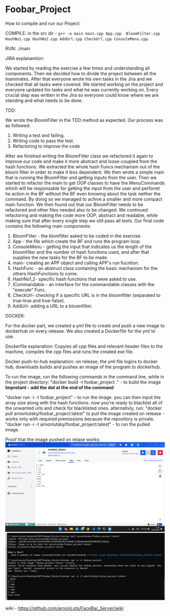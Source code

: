 # Foobar_Project

How to compile and run our Project:

COMPILE: in the src dir - ```g++ -o main main.cpp App.cpp  BloomFilter.cpp HashNo1.cpp HashNo2.cpp AddUrl.cpp CheckUrl.cpp ConsoleMenu.cpp```

RUN:  ./main

JIRA explanantion:

We started by reading the exercise a few times and understanding all components.
Then we decided how to divide the project between all the teammates.
After that everyone wrote his own tasks in the Jira and we checked that all tasks were covered.
We started working on the project and everyone updated his tasks and what he was currently working on.
Every crucial step was written in the Jira so everyone could know where we are standing and what needs to be done.

TDD:

We wrote the BloomFilter in the TDD method as expected.
Our process was as followed:
1. Writing a test and failing.
2. Writing code to pass the test.
3. Refactoring to improve the code


After we finished writing the BloomFilter class we refactored it again to improve our code and make it more abstract and loose-coupled from the hash functions.
We extracted the whole hash Funcs mechanism out of the bloom filter in order to make it less dependent.
We then wrote a simple main that is running the BloomFilter and getting inputs from the user.
Then we started to refactor the main to get OOP classes to have the MenuCommands which will be responsable for getting the input from the user and performt he
action in the BF without the BF even knowing about the task neither the command. 
By doing so we managed to achive a smaller and more compact main function.
We then found out that our BloomFilter needs to be refactored and other files needed also to 
be changed.
We continued refactoring and making the code more OOP, abstract and readable, while making sure that after every single step we still pass all tests.
Our final code contains the following main components: 

1. BloomFilter - the blomfilter asked to be coded in the exercise.
2. App - the file which create the BF and runs the program loop.
3. ConsoleMenu - getting the input that indicates us the length of the bloomfilter and the number of hash functions used, and after that supplies the new tasks for the BF to be made.
4. main- creating an APP object and calling APP's run fucntion.
5. HashFunc - an abstruct class containing the basic mechanism for the others HashFunctions to come.
6. HashNo1,2- specific hash functions that were asked to use.
7. ICommandable - an interface for the commandable classes with the "execute" Func.
8. CheckUrl- checking if a specific URL is in the bloomfilter (separated to true-true and true-false).
9. AddUrl- adding a URL to a bloomfilter.


DOCKER:

For the docker part, we created a yml file to create and push a new image to dockerhub on every release.
We also created a Dockerfile for the yml to use.

Dockerfile explanation: 
Copyies all cpp files and relevant header files to the machine, compiles the cpp files and runs the created exe file.

Docker push-to-hub explanation:
on release, the yml file logins to docker hub, downloads builds and pushes an image of the program to dockerhub.

To run the image, run the following commands in the command line, while in the project directory:
"docker build -t foobar_project ." - to build the image **Improtant - add the dot at the end of the command**

"docker run -i -t foobar_project" - to run the image. you can then input the array size along with the hash functions.
now you're ready to blacklist all of the unwanted urls and check for blacklisted ones.
alternativly, run:
"docker pull arnonlutsky/foobar_project:latest" to pull the image created on release - works only with required premissions because the repository is private.
"docker run -i -t arnonlutsky/foobar_project:latest" - to run the pulled image.

Proof that the image pushed on relase works:
![](proof/proof1.png)
![](proof/proof2.png)

wiki - https://github.com/arnonLuts/FaceBar_Server/wiki
